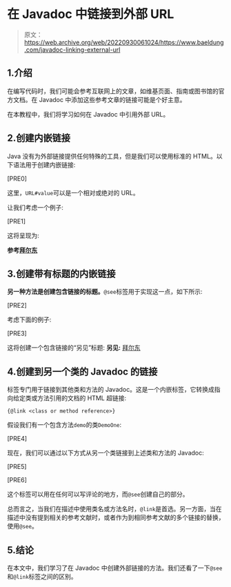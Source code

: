 # 在 Javadoc 中链接到外部 URL

> 原文：<https://web.archive.org/web/20220930061024/https://www.baeldung.com/javadoc-linking-external-url>

## 1.介绍

在编写代码时，我们可能会参考互联网上的文章，如维基页面、指南或图书馆的官方文档。在 Javadoc 中添加这些参考文章的链接可能是个好主意。

在本教程中，我们将学习如何在 Javadoc 中引用外部 URL。

## 2.创建内嵌链接

Java 没有为外部链接提供任何特殊的工具，但是我们可以使用标准的 HTML。以下语法用于创建内嵌链接:

[PRE0]

这里，`URL#value`可以是一个相对或绝对的 URL。

让我们考虑一个例子:

[PRE1]

这将呈现为:

**参考[拜尔东](https://web.archive.org/web/20220930183519/https://www.baeldung.com/)**

## 3.创建带有标题的内嵌链接

**另一种方法是创建包含链接的标题。**`@see`标签用于实现这一点，如下所示:

[PRE2]

考虑下面的例子:

[PRE3]

这将创建一个包含链接的“另见”标题:
**另见:**
[拜尔东](https://web.archive.org/web/20220930183519/https://www.baeldung.com/)

## 4.创建到另一个类的 Javadoc 的链接

标签专门用于链接到其他类和方法的 Javadoc。这是一个内嵌标签，它转换成指向给定类或方法引用的文档的 HTML 超链接:

`{@link <class or method reference>}`

假设我们有一个包含方法`demo`的类`DemoOne`:

[PRE4]

现在，我们可以通过以下方式从另一个类链接到上述类和方法的 Javadoc:

[PRE5]

[PRE6]

这个标签可以用在任何可以写评论的地方，而`@see`创建自己的部分。

总而言之，当我们在描述中使用类名或方法名时，`@link`是首选。另一方面，当在描述中没有提到相关的参考文献时，或者作为到相同参考文献的多个链接的替换，使用`@see`。

## 5.结论

在本文中，我们学习了在 Javadoc 中创建外部链接的方法。我们还看了一下`@see`和`@link`标签之间的区别。